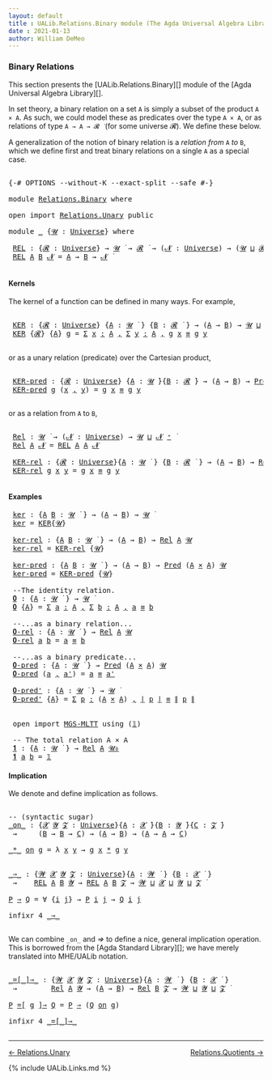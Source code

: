 ```yaml
---
layout: default
title : UALib.Relations.Binary module (The Agda Universal Algebra Library)
date : 2021-01-13
author: William DeMeo
---
```


### <a id="binary-relations">Binary Relations</a>

This section presents the [UALib.Relations.Binary][] module of the [Agda Universal Algebra Library][].

In set theory, a binary relation on a set `A` is simply a subset of the product `A × A`.  As such, we could model these as predicates over the type `A × A`, or as relations of type `A → A → 𝓡 ̇` (for some universe 𝓡). We define these below.

A generalization of the notion of binary relation is a *relation from* `A` *to* `B`, which we define first and treat binary relations on a single `A` as a special case.

<pre class="Agda">

<a id="722" class="Symbol">{-#</a> <a id="726" class="Keyword">OPTIONS</a> <a id="734" class="Pragma">--without-K</a> <a id="746" class="Pragma">--exact-split</a> <a id="760" class="Pragma">--safe</a> <a id="767" class="Symbol">#-}</a>

<a id="772" class="Keyword">module</a> <a id="779" href="Relations.Binary.html" class="Module">Relations.Binary</a> <a id="796" class="Keyword">where</a>

<a id="803" class="Keyword">open</a> <a id="808" class="Keyword">import</a> <a id="815" href="Relations.Unary.html" class="Module">Relations.Unary</a> <a id="831" class="Keyword">public</a>

<a id="839" class="Keyword">module</a> <a id="846" href="Relations.Binary.html#846" class="Module">_</a> <a id="848" class="Symbol">{</a><a id="849" href="Relations.Binary.html#849" class="Bound">𝓤</a> <a id="851" class="Symbol">:</a> <a id="853" href="Agda.Primitive.html#423" class="Postulate">Universe</a><a id="861" class="Symbol">}</a> <a id="863" class="Keyword">where</a>

 <a id="871" href="Relations.Binary.html#871" class="Function">REL</a> <a id="875" class="Symbol">:</a> <a id="877" class="Symbol">{</a><a id="878" href="Relations.Binary.html#878" class="Bound">𝓡</a> <a id="880" class="Symbol">:</a> <a id="882" href="Agda.Primitive.html#423" class="Postulate">Universe</a><a id="890" class="Symbol">}</a> <a id="892" class="Symbol">→</a> <a id="894" href="Relations.Binary.html#849" class="Bound">𝓤</a> <a id="896" href="Universes.html#403" class="Function Operator">̇</a> <a id="898" class="Symbol">→</a> <a id="900" href="Relations.Binary.html#878" class="Bound">𝓡</a> <a id="902" href="Universes.html#403" class="Function Operator">̇</a> <a id="904" class="Symbol">→</a> <a id="906" class="Symbol">(</a><a id="907" href="Relations.Binary.html#907" class="Bound">𝓝</a> <a id="909" class="Symbol">:</a> <a id="911" href="Agda.Primitive.html#423" class="Postulate">Universe</a><a id="919" class="Symbol">)</a> <a id="921" class="Symbol">→</a> <a id="923" class="Symbol">(</a><a id="924" href="Relations.Binary.html#849" class="Bound">𝓤</a> <a id="926" href="Agda.Primitive.html#636" class="Primitive Operator">⊔</a> <a id="928" href="Relations.Binary.html#878" class="Bound">𝓡</a> <a id="930" href="Agda.Primitive.html#636" class="Primitive Operator">⊔</a> <a id="932" href="Relations.Binary.html#907" class="Bound">𝓝</a> <a id="934" href="Agda.Primitive.html#606" class="Primitive Operator">⁺</a><a id="935" class="Symbol">)</a> <a id="937" href="Universes.html#403" class="Function Operator">̇</a>
 <a id="940" href="Relations.Binary.html#871" class="Function">REL</a> <a id="944" href="Relations.Binary.html#944" class="Bound">A</a> <a id="946" href="Relations.Binary.html#946" class="Bound">B</a> <a id="948" href="Relations.Binary.html#948" class="Bound">𝓝</a> <a id="950" class="Symbol">=</a> <a id="952" href="Relations.Binary.html#944" class="Bound">A</a> <a id="954" class="Symbol">→</a> <a id="956" href="Relations.Binary.html#946" class="Bound">B</a> <a id="958" class="Symbol">→</a> <a id="960" href="Relations.Binary.html#948" class="Bound">𝓝</a> <a id="962" href="Universes.html#403" class="Function Operator">̇</a>

</pre>


#### <a id="kernels">Kernels</a>

The kernel of a function can be defined in many ways. For example,

<pre class="Agda">

 <a id="1095" href="Relations.Binary.html#1095" class="Function">KER</a> <a id="1099" class="Symbol">:</a> <a id="1101" class="Symbol">{</a><a id="1102" href="Relations.Binary.html#1102" class="Bound">𝓡</a> <a id="1104" class="Symbol">:</a> <a id="1106" href="Agda.Primitive.html#423" class="Postulate">Universe</a><a id="1114" class="Symbol">}</a> <a id="1116" class="Symbol">{</a><a id="1117" href="Relations.Binary.html#1117" class="Bound">A</a> <a id="1119" class="Symbol">:</a> <a id="1121" href="Relations.Binary.html#849" class="Bound">𝓤</a> <a id="1123" href="Universes.html#403" class="Function Operator">̇</a> <a id="1125" class="Symbol">}</a> <a id="1127" class="Symbol">{</a><a id="1128" href="Relations.Binary.html#1128" class="Bound">B</a> <a id="1130" class="Symbol">:</a> <a id="1132" href="Relations.Binary.html#1102" class="Bound">𝓡</a> <a id="1134" href="Universes.html#403" class="Function Operator">̇</a> <a id="1136" class="Symbol">}</a> <a id="1138" class="Symbol">→</a> <a id="1140" class="Symbol">(</a><a id="1141" href="Relations.Binary.html#1117" class="Bound">A</a> <a id="1143" class="Symbol">→</a> <a id="1145" href="Relations.Binary.html#1128" class="Bound">B</a><a id="1146" class="Symbol">)</a> <a id="1148" class="Symbol">→</a> <a id="1150" href="Relations.Binary.html#849" class="Bound">𝓤</a> <a id="1152" href="Agda.Primitive.html#636" class="Primitive Operator">⊔</a> <a id="1154" href="Relations.Binary.html#1102" class="Bound">𝓡</a> <a id="1156" href="Universes.html#403" class="Function Operator">̇</a>
 <a id="1159" href="Relations.Binary.html#1095" class="Function">KER</a> <a id="1163" class="Symbol">{</a><a id="1164" href="Relations.Binary.html#1164" class="Bound">𝓡</a><a id="1165" class="Symbol">}</a> <a id="1167" class="Symbol">{</a><a id="1168" href="Relations.Binary.html#1168" class="Bound">A</a><a id="1169" class="Symbol">}</a> <a id="1171" href="Relations.Binary.html#1171" class="Bound">g</a> <a id="1173" class="Symbol">=</a> <a id="1175" href="MGS-MLTT.html#3074" class="Function">Σ</a> <a id="1177" href="Relations.Binary.html#1177" class="Bound">x</a> <a id="1179" href="MGS-MLTT.html#3074" class="Function">꞉</a> <a id="1181" href="Relations.Binary.html#1168" class="Bound">A</a> <a id="1183" href="MGS-MLTT.html#3074" class="Function">,</a> <a id="1185" href="MGS-MLTT.html#3074" class="Function">Σ</a> <a id="1187" href="Relations.Binary.html#1187" class="Bound">y</a> <a id="1189" href="MGS-MLTT.html#3074" class="Function">꞉</a> <a id="1191" href="Relations.Binary.html#1168" class="Bound">A</a> <a id="1193" href="MGS-MLTT.html#3074" class="Function">,</a> <a id="1195" href="Relations.Binary.html#1171" class="Bound">g</a> <a id="1197" href="Relations.Binary.html#1177" class="Bound">x</a> <a id="1199" href="Prelude.Inverses.html#620" class="Datatype Operator">≡</a> <a id="1201" href="Relations.Binary.html#1171" class="Bound">g</a> <a id="1203" href="Relations.Binary.html#1187" class="Bound">y</a>

</pre>

or as a unary relation (predicate) over the Cartesian product,

<pre class="Agda">

 <a id="1297" href="Relations.Binary.html#1297" class="Function">KER-pred</a> <a id="1306" class="Symbol">:</a> <a id="1308" class="Symbol">{</a><a id="1309" href="Relations.Binary.html#1309" class="Bound">𝓡</a> <a id="1311" class="Symbol">:</a> <a id="1313" href="Agda.Primitive.html#423" class="Postulate">Universe</a><a id="1321" class="Symbol">}</a> <a id="1323" class="Symbol">{</a><a id="1324" href="Relations.Binary.html#1324" class="Bound">A</a> <a id="1326" class="Symbol">:</a> <a id="1328" href="Relations.Binary.html#849" class="Bound">𝓤</a> <a id="1330" href="Universes.html#403" class="Function Operator">̇</a><a id="1331" class="Symbol">}{</a><a id="1333" href="Relations.Binary.html#1333" class="Bound">B</a> <a id="1335" class="Symbol">:</a> <a id="1337" href="Relations.Binary.html#1309" class="Bound">𝓡</a> <a id="1339" href="Universes.html#403" class="Function Operator">̇</a><a id="1340" class="Symbol">}</a> <a id="1342" class="Symbol">→</a> <a id="1344" class="Symbol">(</a><a id="1345" href="Relations.Binary.html#1324" class="Bound">A</a> <a id="1347" class="Symbol">→</a> <a id="1349" href="Relations.Binary.html#1333" class="Bound">B</a><a id="1350" class="Symbol">)</a> <a id="1352" class="Symbol">→</a> <a id="1354" href="Relations.Unary.html#1062" class="Function">Pred</a> <a id="1359" class="Symbol">(</a><a id="1360" href="Relations.Binary.html#1324" class="Bound">A</a> <a id="1362" href="MGS-MLTT.html#3515" class="Function Operator">×</a> <a id="1364" href="Relations.Binary.html#1324" class="Bound">A</a><a id="1365" class="Symbol">)</a> <a id="1367" href="Relations.Binary.html#1309" class="Bound">𝓡</a>
 <a id="1370" href="Relations.Binary.html#1297" class="Function">KER-pred</a> <a id="1379" href="Relations.Binary.html#1379" class="Bound">g</a> <a id="1381" class="Symbol">(</a><a id="1382" href="Relations.Binary.html#1382" class="Bound">x</a> <a id="1384" href="Prelude.Equality.html#463" class="InductiveConstructor Operator">,</a> <a id="1386" href="Relations.Binary.html#1386" class="Bound">y</a><a id="1387" class="Symbol">)</a> <a id="1389" class="Symbol">=</a> <a id="1391" href="Relations.Binary.html#1379" class="Bound">g</a> <a id="1393" href="Relations.Binary.html#1382" class="Bound">x</a> <a id="1395" href="Prelude.Inverses.html#620" class="Datatype Operator">≡</a> <a id="1397" href="Relations.Binary.html#1379" class="Bound">g</a> <a id="1399" href="Relations.Binary.html#1386" class="Bound">y</a>

</pre>

or as a relation from `A` to `B`,

<pre class="Agda">

 <a id="1464" href="Relations.Binary.html#1464" class="Function">Rel</a> <a id="1468" class="Symbol">:</a> <a id="1470" href="Relations.Binary.html#849" class="Bound">𝓤</a> <a id="1472" href="Universes.html#403" class="Function Operator">̇</a> <a id="1474" class="Symbol">→</a> <a id="1476" class="Symbol">(</a><a id="1477" href="Relations.Binary.html#1477" class="Bound">𝓝</a> <a id="1479" class="Symbol">:</a> <a id="1481" href="Agda.Primitive.html#423" class="Postulate">Universe</a><a id="1489" class="Symbol">)</a> <a id="1491" class="Symbol">→</a> <a id="1493" href="Relations.Binary.html#849" class="Bound">𝓤</a> <a id="1495" href="Agda.Primitive.html#636" class="Primitive Operator">⊔</a> <a id="1497" href="Relations.Binary.html#1477" class="Bound">𝓝</a> <a id="1499" href="Agda.Primitive.html#606" class="Primitive Operator">⁺</a> <a id="1501" href="Universes.html#403" class="Function Operator">̇</a>
 <a id="1504" href="Relations.Binary.html#1464" class="Function">Rel</a> <a id="1508" href="Relations.Binary.html#1508" class="Bound">A</a> <a id="1510" href="Relations.Binary.html#1510" class="Bound">𝓝</a> <a id="1512" class="Symbol">=</a> <a id="1514" href="Relations.Binary.html#871" class="Function">REL</a> <a id="1518" href="Relations.Binary.html#1508" class="Bound">A</a> <a id="1520" href="Relations.Binary.html#1508" class="Bound">A</a> <a id="1522" href="Relations.Binary.html#1510" class="Bound">𝓝</a>

 <a id="1526" href="Relations.Binary.html#1526" class="Function">KER-rel</a> <a id="1534" class="Symbol">:</a> <a id="1536" class="Symbol">{</a><a id="1537" href="Relations.Binary.html#1537" class="Bound">𝓡</a> <a id="1539" class="Symbol">:</a> <a id="1541" href="Agda.Primitive.html#423" class="Postulate">Universe</a><a id="1549" class="Symbol">}{</a><a id="1551" href="Relations.Binary.html#1551" class="Bound">A</a> <a id="1553" class="Symbol">:</a> <a id="1555" href="Relations.Binary.html#849" class="Bound">𝓤</a> <a id="1557" href="Universes.html#403" class="Function Operator">̇</a> <a id="1559" class="Symbol">}</a> <a id="1561" class="Symbol">{</a><a id="1562" href="Relations.Binary.html#1562" class="Bound">B</a> <a id="1564" class="Symbol">:</a> <a id="1566" href="Relations.Binary.html#1537" class="Bound">𝓡</a> <a id="1568" href="Universes.html#403" class="Function Operator">̇</a> <a id="1570" class="Symbol">}</a> <a id="1572" class="Symbol">→</a> <a id="1574" class="Symbol">(</a><a id="1575" href="Relations.Binary.html#1551" class="Bound">A</a> <a id="1577" class="Symbol">→</a> <a id="1579" href="Relations.Binary.html#1562" class="Bound">B</a><a id="1580" class="Symbol">)</a> <a id="1582" class="Symbol">→</a> <a id="1584" href="Relations.Binary.html#1464" class="Function">Rel</a> <a id="1588" href="Relations.Binary.html#1551" class="Bound">A</a> <a id="1590" href="Relations.Binary.html#1537" class="Bound">𝓡</a>
 <a id="1593" href="Relations.Binary.html#1526" class="Function">KER-rel</a> <a id="1601" href="Relations.Binary.html#1601" class="Bound">g</a> <a id="1603" href="Relations.Binary.html#1603" class="Bound">x</a> <a id="1605" href="Relations.Binary.html#1605" class="Bound">y</a> <a id="1607" class="Symbol">=</a> <a id="1609" href="Relations.Binary.html#1601" class="Bound">g</a> <a id="1611" href="Relations.Binary.html#1603" class="Bound">x</a> <a id="1613" href="Prelude.Inverses.html#620" class="Datatype Operator">≡</a> <a id="1615" href="Relations.Binary.html#1601" class="Bound">g</a> <a id="1617" href="Relations.Binary.html#1605" class="Bound">y</a>

</pre>

#### <a id="examples">Examples</a>

<pre class="Agda">
 <a id="1682" href="Relations.Binary.html#1682" class="Function">ker</a> <a id="1686" class="Symbol">:</a> <a id="1688" class="Symbol">{</a><a id="1689" href="Relations.Binary.html#1689" class="Bound">A</a> <a id="1691" href="Relations.Binary.html#1691" class="Bound">B</a> <a id="1693" class="Symbol">:</a> <a id="1695" href="Relations.Binary.html#849" class="Bound">𝓤</a> <a id="1697" href="Universes.html#403" class="Function Operator">̇</a> <a id="1699" class="Symbol">}</a> <a id="1701" class="Symbol">→</a> <a id="1703" class="Symbol">(</a><a id="1704" href="Relations.Binary.html#1689" class="Bound">A</a> <a id="1706" class="Symbol">→</a> <a id="1708" href="Relations.Binary.html#1691" class="Bound">B</a><a id="1709" class="Symbol">)</a> <a id="1711" class="Symbol">→</a> <a id="1713" href="Relations.Binary.html#849" class="Bound">𝓤</a> <a id="1715" href="Universes.html#403" class="Function Operator">̇</a>
 <a id="1718" href="Relations.Binary.html#1682" class="Function">ker</a> <a id="1722" class="Symbol">=</a> <a id="1724" href="Relations.Binary.html#1095" class="Function">KER</a><a id="1727" class="Symbol">{</a><a id="1728" href="Relations.Binary.html#849" class="Bound">𝓤</a><a id="1729" class="Symbol">}</a>

 <a id="1733" href="Relations.Binary.html#1733" class="Function">ker-rel</a> <a id="1741" class="Symbol">:</a> <a id="1743" class="Symbol">{</a><a id="1744" href="Relations.Binary.html#1744" class="Bound">A</a> <a id="1746" href="Relations.Binary.html#1746" class="Bound">B</a> <a id="1748" class="Symbol">:</a> <a id="1750" href="Relations.Binary.html#849" class="Bound">𝓤</a> <a id="1752" href="Universes.html#403" class="Function Operator">̇</a> <a id="1754" class="Symbol">}</a> <a id="1756" class="Symbol">→</a> <a id="1758" class="Symbol">(</a><a id="1759" href="Relations.Binary.html#1744" class="Bound">A</a> <a id="1761" class="Symbol">→</a> <a id="1763" href="Relations.Binary.html#1746" class="Bound">B</a><a id="1764" class="Symbol">)</a> <a id="1766" class="Symbol">→</a> <a id="1768" href="Relations.Binary.html#1464" class="Function">Rel</a> <a id="1772" href="Relations.Binary.html#1744" class="Bound">A</a> <a id="1774" href="Relations.Binary.html#849" class="Bound">𝓤</a>
 <a id="1777" href="Relations.Binary.html#1733" class="Function">ker-rel</a> <a id="1785" class="Symbol">=</a> <a id="1787" href="Relations.Binary.html#1526" class="Function">KER-rel</a> <a id="1795" class="Symbol">{</a><a id="1796" href="Relations.Binary.html#849" class="Bound">𝓤</a><a id="1797" class="Symbol">}</a>

 <a id="1801" href="Relations.Binary.html#1801" class="Function">ker-pred</a> <a id="1810" class="Symbol">:</a> <a id="1812" class="Symbol">{</a><a id="1813" href="Relations.Binary.html#1813" class="Bound">A</a> <a id="1815" href="Relations.Binary.html#1815" class="Bound">B</a> <a id="1817" class="Symbol">:</a> <a id="1819" href="Relations.Binary.html#849" class="Bound">𝓤</a> <a id="1821" href="Universes.html#403" class="Function Operator">̇</a> <a id="1823" class="Symbol">}</a> <a id="1825" class="Symbol">→</a> <a id="1827" class="Symbol">(</a><a id="1828" href="Relations.Binary.html#1813" class="Bound">A</a> <a id="1830" class="Symbol">→</a> <a id="1832" href="Relations.Binary.html#1815" class="Bound">B</a><a id="1833" class="Symbol">)</a> <a id="1835" class="Symbol">→</a> <a id="1837" href="Relations.Unary.html#1062" class="Function">Pred</a> <a id="1842" class="Symbol">(</a><a id="1843" href="Relations.Binary.html#1813" class="Bound">A</a> <a id="1845" href="MGS-MLTT.html#3515" class="Function Operator">×</a> <a id="1847" href="Relations.Binary.html#1813" class="Bound">A</a><a id="1848" class="Symbol">)</a> <a id="1850" href="Relations.Binary.html#849" class="Bound">𝓤</a>
 <a id="1853" href="Relations.Binary.html#1801" class="Function">ker-pred</a> <a id="1862" class="Symbol">=</a> <a id="1864" href="Relations.Binary.html#1297" class="Function">KER-pred</a> <a id="1873" class="Symbol">{</a><a id="1874" href="Relations.Binary.html#849" class="Bound">𝓤</a><a id="1875" class="Symbol">}</a>

 <a id="1879" class="Comment">--The identity relation.</a>
 <a id="1905" href="Relations.Binary.html#1905" class="Function">𝟎</a> <a id="1907" class="Symbol">:</a> <a id="1909" class="Symbol">{</a><a id="1910" href="Relations.Binary.html#1910" class="Bound">A</a> <a id="1912" class="Symbol">:</a> <a id="1914" href="Relations.Binary.html#849" class="Bound">𝓤</a> <a id="1916" href="Universes.html#403" class="Function Operator">̇</a> <a id="1918" class="Symbol">}</a> <a id="1920" class="Symbol">→</a> <a id="1922" href="Relations.Binary.html#849" class="Bound">𝓤</a> <a id="1924" href="Universes.html#403" class="Function Operator">̇</a>
 <a id="1927" href="Relations.Binary.html#1905" class="Function">𝟎</a> <a id="1929" class="Symbol">{</a><a id="1930" href="Relations.Binary.html#1930" class="Bound">A</a><a id="1931" class="Symbol">}</a> <a id="1933" class="Symbol">=</a> <a id="1935" href="MGS-MLTT.html#3074" class="Function">Σ</a> <a id="1937" href="Relations.Binary.html#1937" class="Bound">a</a> <a id="1939" href="MGS-MLTT.html#3074" class="Function">꞉</a> <a id="1941" href="Relations.Binary.html#1930" class="Bound">A</a> <a id="1943" href="MGS-MLTT.html#3074" class="Function">,</a> <a id="1945" href="MGS-MLTT.html#3074" class="Function">Σ</a> <a id="1947" href="Relations.Binary.html#1947" class="Bound">b</a> <a id="1949" href="MGS-MLTT.html#3074" class="Function">꞉</a> <a id="1951" href="Relations.Binary.html#1930" class="Bound">A</a> <a id="1953" href="MGS-MLTT.html#3074" class="Function">,</a> <a id="1955" href="Relations.Binary.html#1937" class="Bound">a</a> <a id="1957" href="Prelude.Inverses.html#620" class="Datatype Operator">≡</a> <a id="1959" href="Relations.Binary.html#1947" class="Bound">b</a>

 <a id="1963" class="Comment">--...as a binary relation...</a>
 <a id="1993" href="Relations.Binary.html#1993" class="Function">𝟎-rel</a> <a id="1999" class="Symbol">:</a> <a id="2001" class="Symbol">{</a><a id="2002" href="Relations.Binary.html#2002" class="Bound">A</a> <a id="2004" class="Symbol">:</a> <a id="2006" href="Relations.Binary.html#849" class="Bound">𝓤</a> <a id="2008" href="Universes.html#403" class="Function Operator">̇</a> <a id="2010" class="Symbol">}</a> <a id="2012" class="Symbol">→</a> <a id="2014" href="Relations.Binary.html#1464" class="Function">Rel</a> <a id="2018" href="Relations.Binary.html#2002" class="Bound">A</a> <a id="2020" href="Relations.Binary.html#849" class="Bound">𝓤</a>
 <a id="2023" href="Relations.Binary.html#1993" class="Function">𝟎-rel</a> <a id="2029" href="Relations.Binary.html#2029" class="Bound">a</a> <a id="2031" href="Relations.Binary.html#2031" class="Bound">b</a> <a id="2033" class="Symbol">=</a> <a id="2035" href="Relations.Binary.html#2029" class="Bound">a</a> <a id="2037" href="Prelude.Inverses.html#620" class="Datatype Operator">≡</a> <a id="2039" href="Relations.Binary.html#2031" class="Bound">b</a>

 <a id="2043" class="Comment">--...as a binary predicate...</a>
 <a id="2074" href="Relations.Binary.html#2074" class="Function">𝟎-pred</a> <a id="2081" class="Symbol">:</a> <a id="2083" class="Symbol">{</a><a id="2084" href="Relations.Binary.html#2084" class="Bound">A</a> <a id="2086" class="Symbol">:</a> <a id="2088" href="Relations.Binary.html#849" class="Bound">𝓤</a> <a id="2090" href="Universes.html#403" class="Function Operator">̇</a> <a id="2092" class="Symbol">}</a> <a id="2094" class="Symbol">→</a> <a id="2096" href="Relations.Unary.html#1062" class="Function">Pred</a> <a id="2101" class="Symbol">(</a><a id="2102" href="Relations.Binary.html#2084" class="Bound">A</a> <a id="2104" href="MGS-MLTT.html#3515" class="Function Operator">×</a> <a id="2106" href="Relations.Binary.html#2084" class="Bound">A</a><a id="2107" class="Symbol">)</a> <a id="2109" href="Relations.Binary.html#849" class="Bound">𝓤</a>
 <a id="2112" href="Relations.Binary.html#2074" class="Function">𝟎-pred</a> <a id="2119" class="Symbol">(</a><a id="2120" href="Relations.Binary.html#2120" class="Bound">a</a> <a id="2122" href="Prelude.Equality.html#463" class="InductiveConstructor Operator">,</a> <a id="2124" href="Relations.Binary.html#2124" class="Bound">a&#39;</a><a id="2126" class="Symbol">)</a> <a id="2128" class="Symbol">=</a> <a id="2130" href="Relations.Binary.html#2120" class="Bound">a</a> <a id="2132" href="Prelude.Inverses.html#620" class="Datatype Operator">≡</a> <a id="2134" href="Relations.Binary.html#2124" class="Bound">a&#39;</a>

 <a id="2139" href="Relations.Binary.html#2139" class="Function">𝟎-pred&#39;</a> <a id="2147" class="Symbol">:</a> <a id="2149" class="Symbol">{</a><a id="2150" href="Relations.Binary.html#2150" class="Bound">A</a> <a id="2152" class="Symbol">:</a> <a id="2154" href="Relations.Binary.html#849" class="Bound">𝓤</a> <a id="2156" href="Universes.html#403" class="Function Operator">̇</a> <a id="2158" class="Symbol">}</a> <a id="2160" class="Symbol">→</a> <a id="2162" href="Relations.Binary.html#849" class="Bound">𝓤</a> <a id="2164" href="Universes.html#403" class="Function Operator">̇</a>
 <a id="2167" href="Relations.Binary.html#2139" class="Function">𝟎-pred&#39;</a> <a id="2175" class="Symbol">{</a><a id="2176" href="Relations.Binary.html#2176" class="Bound">A</a><a id="2177" class="Symbol">}</a> <a id="2179" class="Symbol">=</a> <a id="2181" href="MGS-MLTT.html#3074" class="Function">Σ</a> <a id="2183" href="Relations.Binary.html#2183" class="Bound">p</a> <a id="2185" href="MGS-MLTT.html#3074" class="Function">꞉</a> <a id="2187" class="Symbol">(</a><a id="2188" href="Relations.Binary.html#2176" class="Bound">A</a> <a id="2190" href="MGS-MLTT.html#3515" class="Function Operator">×</a> <a id="2192" href="Relations.Binary.html#2176" class="Bound">A</a><a id="2193" class="Symbol">)</a> <a id="2195" href="MGS-MLTT.html#3074" class="Function">,</a> <a id="2197" href="Prelude.Preliminaries.html#13609" class="Function Operator">∣</a> <a id="2199" href="Relations.Binary.html#2183" class="Bound">p</a> <a id="2201" href="Prelude.Preliminaries.html#13609" class="Function Operator">∣</a> <a id="2203" href="Prelude.Inverses.html#620" class="Datatype Operator">≡</a> <a id="2205" href="Prelude.Preliminaries.html#13687" class="Function Operator">∥</a> <a id="2207" href="Relations.Binary.html#2183" class="Bound">p</a> <a id="2209" href="Prelude.Preliminaries.html#13687" class="Function Operator">∥</a>


 <a id="2214" class="Keyword">open</a> <a id="2219" class="Keyword">import</a> <a id="2226" href="MGS-MLTT.html" class="Module">MGS-MLTT</a> <a id="2235" class="Keyword">using</a> <a id="2241" class="Symbol">(</a><a id="2242" href="MGS-MLTT.html#408" class="Function">𝟙</a><a id="2243" class="Symbol">)</a>

 <a id="2247" class="Comment">-- The total relation A × A</a>
 <a id="2276" href="Relations.Binary.html#2276" class="Function">𝟏</a> <a id="2278" class="Symbol">:</a> <a id="2280" class="Symbol">{</a><a id="2281" href="Relations.Binary.html#2281" class="Bound">A</a> <a id="2283" class="Symbol">:</a> <a id="2285" href="Relations.Binary.html#849" class="Bound">𝓤</a> <a id="2287" href="Universes.html#403" class="Function Operator">̇</a> <a id="2289" class="Symbol">}</a> <a id="2291" class="Symbol">→</a> <a id="2293" href="Relations.Binary.html#1464" class="Function">Rel</a> <a id="2297" href="Relations.Binary.html#2281" class="Bound">A</a> <a id="2299" href="Agda.Primitive.html#590" class="Primitive">𝓤₀</a>
 <a id="2303" href="Relations.Binary.html#2276" class="Function">𝟏</a> <a id="2305" href="Relations.Binary.html#2305" class="Bound">a</a> <a id="2307" href="Relations.Binary.html#2307" class="Bound">b</a> <a id="2309" class="Symbol">=</a> <a id="2311" href="MGS-MLTT.html#408" class="Function">𝟙</a>
</pre>



#### <a id="implication">Implication</a>

We denote and define implication as follows.

<pre class="Agda">

<a id="2429" class="Comment">-- (syntactic sugar)</a>
<a id="_on_"></a><a id="2450" href="Relations.Binary.html#2450" class="Function Operator">_on_</a> <a id="2455" class="Symbol">:</a> <a id="2457" class="Symbol">{</a><a id="2458" href="Relations.Binary.html#2458" class="Bound">𝓧</a> <a id="2460" href="Relations.Binary.html#2460" class="Bound">𝓨</a> <a id="2462" href="Relations.Binary.html#2462" class="Bound">𝓩</a> <a id="2464" class="Symbol">:</a> <a id="2466" href="Agda.Primitive.html#423" class="Postulate">Universe</a><a id="2474" class="Symbol">}{</a><a id="2476" href="Relations.Binary.html#2476" class="Bound">A</a> <a id="2478" class="Symbol">:</a> <a id="2480" href="Relations.Binary.html#2458" class="Bound">𝓧</a> <a id="2482" href="Universes.html#403" class="Function Operator">̇</a><a id="2483" class="Symbol">}{</a><a id="2485" href="Relations.Binary.html#2485" class="Bound">B</a> <a id="2487" class="Symbol">:</a> <a id="2489" href="Relations.Binary.html#2460" class="Bound">𝓨</a> <a id="2491" href="Universes.html#403" class="Function Operator">̇</a><a id="2492" class="Symbol">}{</a><a id="2494" href="Relations.Binary.html#2494" class="Bound">C</a> <a id="2496" class="Symbol">:</a> <a id="2498" href="Relations.Binary.html#2462" class="Bound">𝓩</a> <a id="2500" href="Universes.html#403" class="Function Operator">̇</a><a id="2501" class="Symbol">}</a>
 <a id="2504" class="Symbol">→</a>     <a id="2510" class="Symbol">(</a><a id="2511" href="Relations.Binary.html#2485" class="Bound">B</a> <a id="2513" class="Symbol">→</a> <a id="2515" href="Relations.Binary.html#2485" class="Bound">B</a> <a id="2517" class="Symbol">→</a> <a id="2519" href="Relations.Binary.html#2494" class="Bound">C</a><a id="2520" class="Symbol">)</a> <a id="2522" class="Symbol">→</a> <a id="2524" class="Symbol">(</a><a id="2525" href="Relations.Binary.html#2476" class="Bound">A</a> <a id="2527" class="Symbol">→</a> <a id="2529" href="Relations.Binary.html#2485" class="Bound">B</a><a id="2530" class="Symbol">)</a> <a id="2532" class="Symbol">→</a> <a id="2534" class="Symbol">(</a><a id="2535" href="Relations.Binary.html#2476" class="Bound">A</a> <a id="2537" class="Symbol">→</a> <a id="2539" href="Relations.Binary.html#2476" class="Bound">A</a> <a id="2541" class="Symbol">→</a> <a id="2543" href="Relations.Binary.html#2494" class="Bound">C</a><a id="2544" class="Symbol">)</a>

<a id="2547" href="Relations.Binary.html#2547" class="Bound Operator">_*_</a> <a id="2551" href="Relations.Binary.html#2450" class="Function Operator">on</a> <a id="2554" href="Relations.Binary.html#2554" class="Bound">g</a> <a id="2556" class="Symbol">=</a> <a id="2558" class="Symbol">λ</a> <a id="2560" href="Relations.Binary.html#2560" class="Bound">x</a> <a id="2562" href="Relations.Binary.html#2562" class="Bound">y</a> <a id="2564" class="Symbol">→</a> <a id="2566" href="Relations.Binary.html#2554" class="Bound">g</a> <a id="2568" href="Relations.Binary.html#2560" class="Bound">x</a> <a id="2570" href="Relations.Binary.html#2547" class="Bound Operator">*</a> <a id="2572" href="Relations.Binary.html#2554" class="Bound">g</a> <a id="2574" href="Relations.Binary.html#2562" class="Bound">y</a>


<a id="_⇒_"></a><a id="2578" href="Relations.Binary.html#2578" class="Function Operator">_⇒_</a> <a id="2582" class="Symbol">:</a> <a id="2584" class="Symbol">{</a><a id="2585" href="Relations.Binary.html#2585" class="Bound">𝓦</a> <a id="2587" href="Relations.Binary.html#2587" class="Bound">𝓧</a> <a id="2589" href="Relations.Binary.html#2589" class="Bound">𝓨</a> <a id="2591" href="Relations.Binary.html#2591" class="Bound">𝓩</a> <a id="2593" class="Symbol">:</a> <a id="2595" href="Agda.Primitive.html#423" class="Postulate">Universe</a><a id="2603" class="Symbol">}{</a><a id="2605" href="Relations.Binary.html#2605" class="Bound">A</a> <a id="2607" class="Symbol">:</a> <a id="2609" href="Relations.Binary.html#2585" class="Bound">𝓦</a> <a id="2611" href="Universes.html#403" class="Function Operator">̇</a> <a id="2613" class="Symbol">}</a> <a id="2615" class="Symbol">{</a><a id="2616" href="Relations.Binary.html#2616" class="Bound">B</a> <a id="2618" class="Symbol">:</a> <a id="2620" href="Relations.Binary.html#2587" class="Bound">𝓧</a> <a id="2622" href="Universes.html#403" class="Function Operator">̇</a> <a id="2624" class="Symbol">}</a>
 <a id="2627" class="Symbol">→</a>    <a id="2632" href="Relations.Binary.html#871" class="Function">REL</a> <a id="2636" href="Relations.Binary.html#2605" class="Bound">A</a> <a id="2638" href="Relations.Binary.html#2616" class="Bound">B</a> <a id="2640" href="Relations.Binary.html#2589" class="Bound">𝓨</a> <a id="2642" class="Symbol">→</a> <a id="2644" href="Relations.Binary.html#871" class="Function">REL</a> <a id="2648" href="Relations.Binary.html#2605" class="Bound">A</a> <a id="2650" href="Relations.Binary.html#2616" class="Bound">B</a> <a id="2652" href="Relations.Binary.html#2591" class="Bound">𝓩</a> <a id="2654" class="Symbol">→</a> <a id="2656" href="Relations.Binary.html#2585" class="Bound">𝓦</a> <a id="2658" href="Agda.Primitive.html#636" class="Primitive Operator">⊔</a> <a id="2660" href="Relations.Binary.html#2587" class="Bound">𝓧</a> <a id="2662" href="Agda.Primitive.html#636" class="Primitive Operator">⊔</a> <a id="2664" href="Relations.Binary.html#2589" class="Bound">𝓨</a> <a id="2666" href="Agda.Primitive.html#636" class="Primitive Operator">⊔</a> <a id="2668" href="Relations.Binary.html#2591" class="Bound">𝓩</a> <a id="2670" href="Universes.html#403" class="Function Operator">̇</a>

<a id="2673" href="Relations.Binary.html#2673" class="Bound">P</a> <a id="2675" href="Relations.Binary.html#2578" class="Function Operator">⇒</a> <a id="2677" href="Relations.Binary.html#2677" class="Bound">Q</a> <a id="2679" class="Symbol">=</a> <a id="2681" class="Symbol">∀</a> <a id="2683" class="Symbol">{</a><a id="2684" href="Relations.Binary.html#2684" class="Bound">i</a> <a id="2686" href="Relations.Binary.html#2686" class="Bound">j</a><a id="2687" class="Symbol">}</a> <a id="2689" class="Symbol">→</a> <a id="2691" href="Relations.Binary.html#2673" class="Bound">P</a> <a id="2693" href="Relations.Binary.html#2684" class="Bound">i</a> <a id="2695" href="Relations.Binary.html#2686" class="Bound">j</a> <a id="2697" class="Symbol">→</a> <a id="2699" href="Relations.Binary.html#2677" class="Bound">Q</a> <a id="2701" href="Relations.Binary.html#2684" class="Bound">i</a> <a id="2703" href="Relations.Binary.html#2686" class="Bound">j</a>

<a id="2706" class="Keyword">infixr</a> <a id="2713" class="Number">4</a> <a id="2715" href="Relations.Binary.html#2578" class="Function Operator">_⇒_</a>

</pre>

We can combine `_on_` and _⇒_ to define a nice, general implication operation. This is borrowed from the [Agda Standard Library][]; we have merely translated into MHE/UALib notation.

<pre class="Agda">

<a id="_=[_]⇒_"></a><a id="2930" href="Relations.Binary.html#2930" class="Function Operator">_=[_]⇒_</a> <a id="2938" class="Symbol">:</a> <a id="2940" class="Symbol">{</a><a id="2941" href="Relations.Binary.html#2941" class="Bound">𝓦</a> <a id="2943" href="Relations.Binary.html#2943" class="Bound">𝓧</a> <a id="2945" href="Relations.Binary.html#2945" class="Bound">𝓨</a> <a id="2947" href="Relations.Binary.html#2947" class="Bound">𝓩</a> <a id="2949" class="Symbol">:</a> <a id="2951" href="Agda.Primitive.html#423" class="Postulate">Universe</a><a id="2959" class="Symbol">}{</a><a id="2961" href="Relations.Binary.html#2961" class="Bound">A</a> <a id="2963" class="Symbol">:</a> <a id="2965" href="Relations.Binary.html#2941" class="Bound">𝓦</a> <a id="2967" href="Universes.html#403" class="Function Operator">̇</a> <a id="2969" class="Symbol">}</a> <a id="2971" class="Symbol">{</a><a id="2972" href="Relations.Binary.html#2972" class="Bound">B</a> <a id="2974" class="Symbol">:</a> <a id="2976" href="Relations.Binary.html#2943" class="Bound">𝓧</a> <a id="2978" href="Universes.html#403" class="Function Operator">̇</a> <a id="2980" class="Symbol">}</a>
 <a id="2983" class="Symbol">→</a>        <a id="2992" href="Relations.Binary.html#1464" class="Function">Rel</a> <a id="2996" href="Relations.Binary.html#2961" class="Bound">A</a> <a id="2998" href="Relations.Binary.html#2945" class="Bound">𝓨</a> <a id="3000" class="Symbol">→</a> <a id="3002" class="Symbol">(</a><a id="3003" href="Relations.Binary.html#2961" class="Bound">A</a> <a id="3005" class="Symbol">→</a> <a id="3007" href="Relations.Binary.html#2972" class="Bound">B</a><a id="3008" class="Symbol">)</a> <a id="3010" class="Symbol">→</a> <a id="3012" href="Relations.Binary.html#1464" class="Function">Rel</a> <a id="3016" href="Relations.Binary.html#2972" class="Bound">B</a> <a id="3018" href="Relations.Binary.html#2947" class="Bound">𝓩</a> <a id="3020" class="Symbol">→</a> <a id="3022" href="Relations.Binary.html#2941" class="Bound">𝓦</a> <a id="3024" href="Agda.Primitive.html#636" class="Primitive Operator">⊔</a> <a id="3026" href="Relations.Binary.html#2945" class="Bound">𝓨</a> <a id="3028" href="Agda.Primitive.html#636" class="Primitive Operator">⊔</a> <a id="3030" href="Relations.Binary.html#2947" class="Bound">𝓩</a> <a id="3032" href="Universes.html#403" class="Function Operator">̇</a>

<a id="3035" href="Relations.Binary.html#3035" class="Bound">P</a> <a id="3037" href="Relations.Binary.html#2930" class="Function Operator">=[</a> <a id="3040" href="Relations.Binary.html#3040" class="Bound">g</a> <a id="3042" href="Relations.Binary.html#2930" class="Function Operator">]⇒</a> <a id="3045" href="Relations.Binary.html#3045" class="Bound">Q</a> <a id="3047" class="Symbol">=</a> <a id="3049" href="Relations.Binary.html#3035" class="Bound">P</a> <a id="3051" href="Relations.Binary.html#2578" class="Function Operator">⇒</a> <a id="3053" class="Symbol">(</a><a id="3054" href="Relations.Binary.html#3045" class="Bound">Q</a> <a id="3056" href="Relations.Binary.html#2450" class="Function Operator">on</a> <a id="3059" href="Relations.Binary.html#3040" class="Bound">g</a><a id="3060" class="Symbol">)</a>

<a id="3063" class="Keyword">infixr</a> <a id="3070" class="Number">4</a> <a id="3072" href="Relations.Binary.html#2930" class="Function Operator">_=[_]⇒_</a>

</pre>


--------------------------------------

[← Relations.Unary](Relations.Unary.html)
<span style="float:right;">[Relations.Quotients →](Relations.Quotients.html)</span>

{% include UALib.Links.md %}
